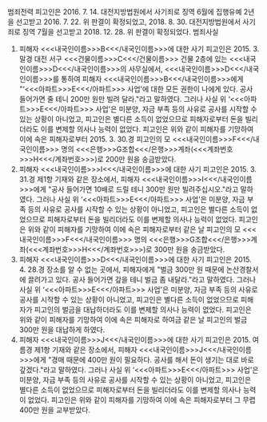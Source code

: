 범죄전력
피고인은 2016. 7. 14. 대전지방법원에서 사기죄로 징역 6월에 집행유예 2년을 선고받고 2016. 7. 22. 위 판결이 확정되었고, 2018. 8. 30. 대전지방법원에서 사기죄로 징역 7월을 선고받고 2018. 12. 28. 위 판결이 확정되었다.
범죄사실
1. 피해자 <<<내국인이름>>>B<<</내국인이름>>>에 대한 사기
피고인은 2015. 3. 말경 대전 서구 <<<건물이름>>>C<<</건물이름>>> 건물 2층에 있는 <<<내국인이름>>>D<<</내국인이름>>>의 사무실에서, <<<내국인이름>>>D<<</내국인이름>>>를 통하여 피해자 <<<내국인이름>>>B<<</내국인이름>>>에게 "‘<<<아파트>>>E<<</아파트>>> 사업'에 대한 모든 권한이 나에게 있다. 공사 들어가면 줄 테니 200만 원만 빌려 달라."라고 말하였다. 그러나 사실 위 ‘<<<아파트>>>E<<</아파트>>> 사업'은 미분양, 자금 부족 등의 사유로 공사를 시작할 수 있는 상황이 아니었고, 피고인은 별다른 소득이 없었으므로 피해자로부터 돈을 빌리더라도 이를 변제할 의사나 능력이 없었다.
피고인은 위와 같이 피해자를 기망하여 이에 속은 피해자로부터 2015. 3. 30.경 피고인의 모 <<<내국인이름>>>F<<</내국인이름>>> 명의 <<<은행>>>G조합<<</은행>>>계좌(<<<계좌번호>>>H<<</계좌번호>>>)로 200만 원을 송금받았다.
2. 피해자 <<<내국인이름>>>I<<</내국인이름>>>에 대한 사기
피고인은 2015. 3. 31.경 제1항 기재와 같은 장소에서, 피해자 <<<내국인이름>>>I<<</내국인이름>>>에게 "공사 들어가면 10배로 드릴 테니 300만 원만 빌려주십시오."라고 말하였다. 그러나 사실 위 ‘<<<아파트>>>E<<</아파트>>> 사업'은 미분양, 자금 부족 등의 사유로 공사를 시작할 수 있는 상황이 아니었고, 피고인은 별다른 소득이 없었으므로 피해자로부터 돈을 빌리더라도 이를 변제할 의사나 능력이 없었다.
피고인은 위와 같이 피해자를 기망하여 이에 속은 피해자로부터 같은 날 피고인의 모 <<<내국인이름>>>F<<</내국인이름>>> 명의 <<<은행>>>G조합<<</은행>>>계좌(<<<계좌번호>>>H<<</계좌번호>>>)로 300만 원을 송금받았다.
3. 피해자 <<<내국인이름>>>D<<</내국인이름>>>에 대한 사기
피고인은 2015. 4. 28.경 장소를 알 수 없는 곳에서, 피해자에게 "벌금 300만 원 때문에 논산경찰서에 끌려가고 있다. 공사 들어가면 갚을 테니 벌금 좀 내달라."라고 말하였다. 그러나 사실 위 ‘<<<아파트>>>E<<</아파트>>> 사업'은 미분양, 자금 부족 등의 사유로 공사를 시작할 수 있는 상황이 아니었고, 피고인은 별다른 소득이 없었으므로 피해자가 피고인의 벌금을 대납하더라도 이를 변제할 의사나 능력이 없었다.
피고인은 위와 같이 피해자를 기망하여 이에 속은 피해자로 하여금 같은 날 피고인의 벌금 300만 원을 대납하게 하였다.
4. 피해자 <<<내국인이름>>>J<<</내국인이름>>>에 대한 사기
피고인은 2015. 여름경 제1항 기재와 같은 장소에서, 피해자 <<<내국인이름>>>J<<</내국인이름>>>에게 "경매 때문에 400만 원이 필요하다. 공사를 해서 돈이 생기는 대로 바로 갚겠다."라고 말하였다. 그러나 사실 위 ‘<<<아파트>>>E<<</아파트>>> 사업'은 미분양, 자금 부족 등의 사유로 공사를 시작할 수 있는 상황이 아니었고, 피고인은 별다른 소득이 없었으므로 피해자로부터 돈을 빌리더라도 이를 변제할 의사나 능력이 없었다.
피고인은 위와 같이 피해자를 기망하여 이에 속은 피해자로부터 그 무렵 400만 원을 교부받았다.